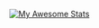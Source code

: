 [![My Awesome Stats](https://awesome-github-stats.azurewebsites.net/user-stats/svasorcery?cardType=level&theme=city-lights&Border=5D8CB3)](https://awesome-github-stats.azurewebsites.net/index.html?user=svasorcery&cardType=level&theme=city-lights&Border=5D8CB3)

